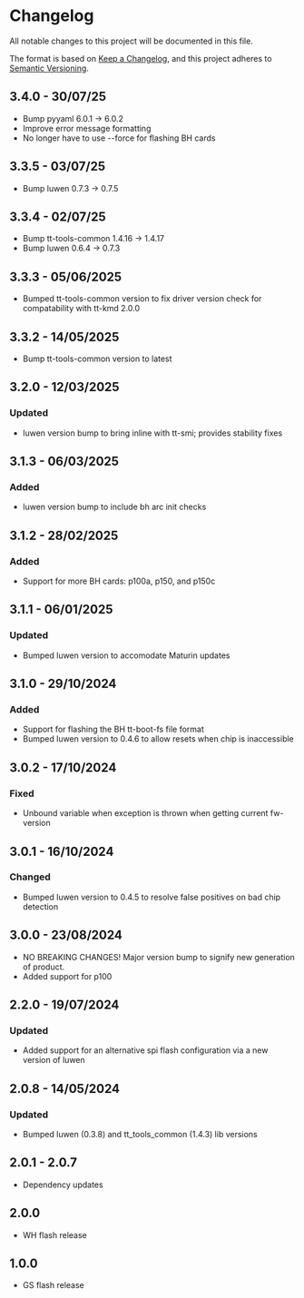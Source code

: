 # Changelog

All notable changes to this project will be documented in this file.

The format is based on [Keep a Changelog](https://keepachangelog.com/en/1.0.0/),
and this project adheres to [Semantic Versioning](https://semver.org/spec/v2.0.0.html).

## 3.4.0 - 30/07/25

- Bump pyyaml 6.0.1 -> 6.0.2
- Improve error message formatting
- No longer have to use --force for flashing BH cards

## 3.3.5 - 03/07/25

- Bump luwen 0.7.3 -> 0.7.5

## 3.3.4 - 02/07/25

- Bump tt-tools-common 1.4.16 -> 1.4.17
- Bump luwen 0.6.4 -> 0.7.3

## 3.3.3 - 05/06/2025

- Bumped tt-tools-common version to fix driver version check for compatability with tt-kmd 2.0.0

## 3.3.2 - 14/05/2025

- Bump tt-tools-common version to latest

## 3.2.0 - 12/03/2025

### Updated

- luwen version bump to bring inline with tt-smi; provides stability fixes

## 3.1.3 - 06/03/2025

### Added

- luwen version bump to include bh arc init checks

## 3.1.2 - 28/02/2025

### Added

- Support for more BH cards: p100a, p150, and p150c

## 3.1.1 - 06/01/2025

### Updated

- Bumped luwen version to accomodate Maturin updates

## 3.1.0 - 29/10/2024

### Added

- Support for flashing the BH tt-boot-fs file format
- Bumped luwen version to 0.4.6 to allow resets when chip is inaccessible

## 3.0.2 - 17/10/2024

### Fixed
- Unbound variable when exception is thrown when getting current fw-version

## 3.0.1 - 16/10/2024

### Changed
- Bumped luwen version to 0.4.5 to resolve false positives on bad chip detection

## 3.0.0 - 23/08/2024

- NO BREAKING CHANGES! Major version bump to signify new generation of product.
- Added support for p100

## 2.2.0 - 19/07/2024

### Updated
- Added support for an alternative spi flash configuration via a new version of luwen

## 2.0.8 - 14/05/2024

### Updated
- Bumped luwen (0.3.8) and tt_tools_common (1.4.3) lib versions

## 2.0.1 - 2.0.7
- Dependency updates

## 2.0.0
- WH flash release

## 1.0.0

- GS flash release
